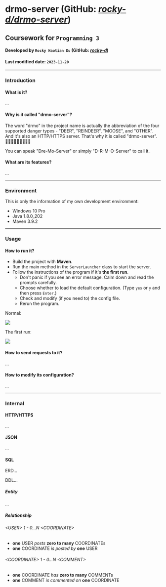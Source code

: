 # **drmo-server** (GitHub: *[rocky-d/drmo-server](https://github.com/rocky-d/drmo-server)*)

## Coursework for `Programming 3`

#### Developed by `Rocky Haotian Du` (GitHub: *[rocky-d](https://github.com/rocky-d)*)

#### Last modified date: `2023-11-20`

------

### Introduction

#### What is it?

...

#### Why is it called "drmo-server"?

The word "drmo" in the project name is actually the abbreviation of the four supported danger types - "DEER", "REINDEER", "MOOSE", and "OTHER". And it's also an HTTP/HTTPS server. That's why it is called "drmo-server". 🎄🎄🎄🦌🦌🦌🌐🌐🌐

You can speak "Dre-Mo-Server" or simply "D-R-M-O-Server" to call it.

#### What are its features?

...

------

### Environment

This is only the information of my own development environment:

- Windows 10 Pro
- Java 1.8.0_202
- Maven 3.9.2

------

### Usage

#### How to run it?

- Build the project with **Maven**.
- Run the main method in the `ServerLauncher` class to start the server.
- Follow the instructions of the program if it's **the first run**.
  - Don't panic if you see an error message. Calm down and read the prompts carefully.
  - Choose whether to load the default configuration. (Type `yes` or `y` and then press `Enter`.)
  - Check and modify (if you need to) the config file.
  - Rerun the program.

Normal:

![](https://cdn.jsdelivr.net/gh/rocky-d/picgo-img@master/img/20231119221737.png)

The first run:

![](https://cdn.jsdelivr.net/gh/rocky-d/picgo-img@master/img/newnew20231119221641.png)

#### How to send requests to it?

...

#### How to modify its configuration?

...

------

### Internal

#### HTTP/HTTPS

...

#### JSON

...

#### SQL

ERD...

DDL...

##### Entity

...

##### Relationship

###### \<USER\> 1 - 0...N \<COORDINATE\>

- **one** USER *posts* **zero to many** COORDINATEs
- **one** COORDINATE *is posted by* **one** USER

###### \<COORDINATE\> 1 - 0...N \<COMMENT\>

- **one** COORDINATE *has* **zero to many** COMMENTs
- **one** COMMENT *is commented on* **one** COORDINATE
